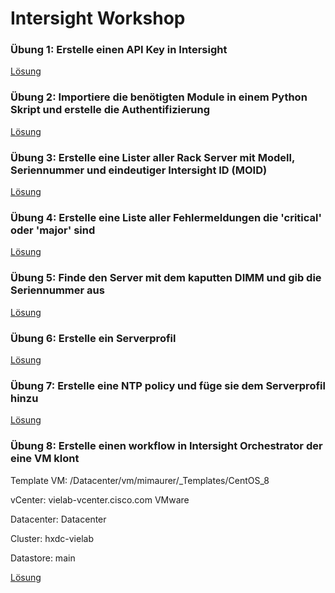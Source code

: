 # Intersight Workshop


### Übung 1: Erstelle einen API Key in Intersight
[Lösung](./1.md)

### Übung 2: Importiere die benötigten Module in einem Python Skript und erstelle die Authentifizierung
[Lösung](./2.md)

### Übung 3: Erstelle eine Lister aller Rack Server mit Modell, Seriennummer und eindeutiger Intersight ID (MOID)
[Lösung](./3.md)

### Übung 4: Erstelle eine Liste aller Fehlermeldungen die 'critical' oder 'major' sind
[Lösung](./4.md)

### Übung 5: Finde den Server mit dem kaputten DIMM und gib die Seriennummer aus
[Lösung](./5.md)

### Übung 6: Erstelle ein Serverprofil
[Lösung](./6.md)

### Übung 7: Erstelle eine NTP policy und füge sie dem Serverprofil hinzu
[Lösung](./7.md)

### Übung 8: Erstelle einen workflow in Intersight Orchestrator der eine VM klont
Template VM: /Datacenter/vm/mimaurer/_Templates/CentOS_8

vCenter: vielab-vcenter.cisco.com VMware

Datacenter: Datacenter

Cluster: hxdc-vielab

Datastore: main

[Lösung](./8.md)
